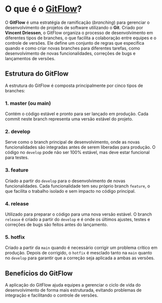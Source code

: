 # O que é o [GitFlow](https://gist.github.com/paulo-raoni/1a8f52138f67fd40379f454ee61aa4ce)?

O **GitFlow** é uma estratégia de ramificação (*branching*) para gerenciar o desenvolvimento de projetos de software utilizando o **Git**. Criado por **Vincent Driessen**, o GitFlow organiza o processo de desenvolvimento em diferentes tipos de branches, o que facilita a colaboração entre equipes e o controle de versões. Ele define um conjunto de regras que especifica quando e como criar novas branches para diferentes tarefas, como desenvolvimento de novas funcionalidades, correções de bugs e lançamentos de versões.

## Estrutura do GitFlow

A estrutura do GitFlow é composta principalmente por cinco tipos de branches:

### 1. **master (ou main)**  
Contém o código estável e pronto para ser lançado em produção. Cada commit neste branch representa uma versão estável do projeto.

### 2. **develop**  
Serve como o branch principal de desenvolvimento, onde as novas funcionalidades são integradas antes de serem liberadas para produção. O código no `develop` pode não ser 100% estável, mas deve estar funcional para testes.

### 3. **feature**  
Criado a partir do `develop` para o desenvolvimento de novas funcionalidades. Cada funcionalidade tem seu próprio branch `feature`, o que facilita o trabalho isolado e sem impacto no código principal.

### 4. **release**  
Utilizado para preparar o código para uma nova versão estável. O branch `release` é criado a partir do `develop` e é onde os últimos ajustes, testes e correções de bugs são feitos antes do lançamento.

### 5. **hotfix**  
Criado a partir da `main` quando é necessário corrigir um problema crítico em produção. Depois de corrigido, o `hotfix` é mesclado tanto na `main` quanto no `develop` para garantir que a correção seja aplicada a ambas as versões.

## Benefícios do GitFlow

A aplicação do GitFlow ajuda equipes a gerenciar o ciclo de vida do desenvolvimento de forma mais estruturada, evitando problemas de integração e facilitando o controle de versões.